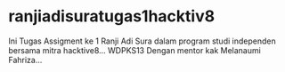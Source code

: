 # ranjiadisuratugas1hacktiv8
Ini Tugas Assigment ke 1 Ranji Adi Sura dalam program studi independen bersama mitra hacktive8... WDPKS13 Dengan mentor kak Melanaumi Fahriza...
